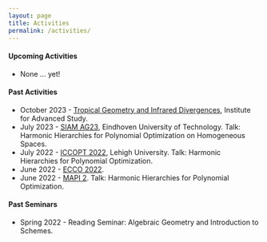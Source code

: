 ```yaml
---
layout: page
title: Activities
permalink: /activities/
---
```


<h4><strong> Upcoming Activities </strong> </h4>

<ul>
  <li>None ... yet!</li>
</ul>

<h4><strong> Past Activities </strong> </h4>

<ul>
  <li>October 2023 - <a href="https://www.ias.edu/sns/tropical_workshop">Tropical Geometry and Infrared Divergences</a>, Institute for Advanced Study.</li> 
  <li>July 2023 - <a href="https://www.siam.org/conferences/cm/conference/ag23">SIAM AG23</a>, Eindhoven University of Technology. Talk: Harmonic Hierarchies for Polynomial Optimization on Homogeneous Spaces.</li>
  <li>July 2022 - <a href="https://iccopt2022.lehigh.edu">ICCOPT 2022</a>, Lehigh University. Talk: Harmonic Hierarchies for Polynomial Optimization.</li>
  <li>June 2022 - <a href="https://ecco2022.combinatoria.co">ECCO 2022</a>.</li> 
  <li>June 2022 - <a href="https://scm.org.co/mapi-2/">MAPI 2</a>. Talk: Harmonic Hierarchies for Polynomial Optimization.</li>
</ul>

<h4><strong> Past Seminars </strong> </h4>

<ul>
  <li>Spring 2022 - Reading Seminar: Algebraic Geometry and Introduction to Schemes.</li>
</ul>

